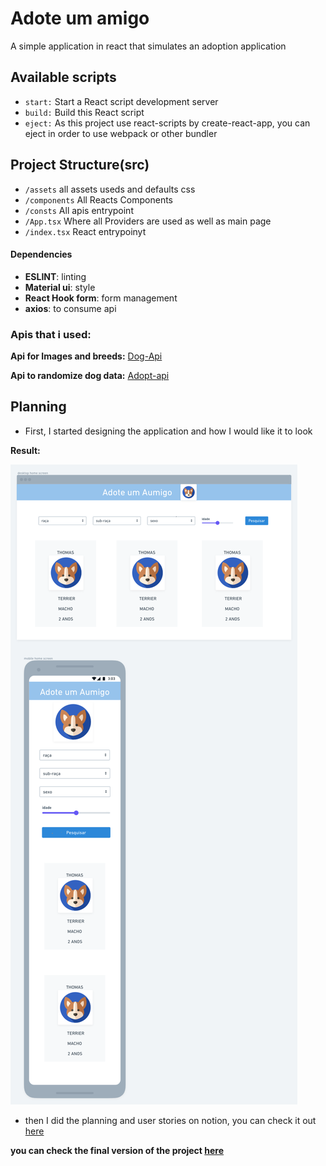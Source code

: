# Adote um amigo

A simple application in react that simulates an adoption application

## Available scripts

- `start:` Start a React script development server
- `build:` Build this React script
- `eject:` As this project use react-scripts by create-react-app, you can eject in order to use webpack or other bundler

## Project Structure(src)

- `/assets` all assets useds and defaults css
- `/components` All  Reacts Components
- `/consts` All apis entrypoint
- `/App.tsx` Where all Providers are used as well as main page
- `/index.tsx` React entrypoinyt

#### Dependencies
- **ESLINT**: linting
- **Material ui**: style
- **React Hook form**: form management
- **axios**: to consume api

### Apis that i used:

**Api for Images and breeds:** [Dog-Api](https://dog.ceo/dog-api/documentation/)

**Api to randomize dog data:** [Adopt-api](https://github.com/jucielly/adopt-api)

## Planning

* First, I started designing the application and how I would like it to look

**Result:**

![wireframe](./src/assets/wireframe.png)

* then I did the planning and user stories on notion, you can check it out [here](https://www.notion.so/48aef5557c9341fabb30b94314e95c56?v=0e20ad15ee9a479aa419af755bc802b0)

**you can check the final version of the project [here](https://adoteumamigo.jucielly.dev/)**

